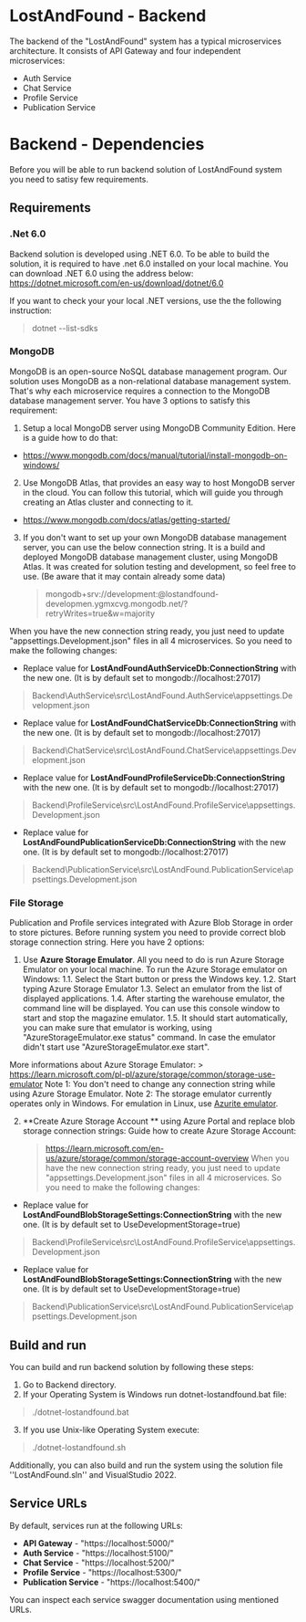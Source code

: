 # LostAndFound - Backend
The backend of the "LostAndFound" system has a typical microservices architecture. It consists of API Gateway and four independent microservices: 
* Auth Service
* Chat Service
* Profile Service
* Publication Service


# Backend - Dependencies
Before you will be able to run backend solution of LostAndFound system you need to satisy few requirements.

## Requirements

### .Net 6.0
Backend solution is developed using .NET 6.0. To be able to build the solution, it is required to have .net 6.0 installed on your local machine. 
You can download .NET 6.0 using the address below:
https://dotnet.microsoft.com/en-us/download/dotnet/6.0

If you want to check your your local .NET versions, use the the following instruction:
> dotnet --list-sdks


### MongoDB
MongoDB is an open-source NoSQL database management program. Our solution uses MongoDB as a non-relational database management system.
That's why each microservice requires a connection to the MongoDB database management server. You have 3 options to satisfy this requirement:

1. Setup a local MongoDB server using MongoDB Community Edition. Here is a guide how to do that:
* https://www.mongodb.com/docs/manual/tutorial/install-mongodb-on-windows/

2. Use MongoDB Atlas, that provides an easy way to host MongoDB server in the cloud. You can follow this tutorial, which will guide you through creating an Atlas cluster and connecting to it.
* https://www.mongodb.com/docs/atlas/getting-started/

3. If you don't want to set up your own MongoDB database management server, you can use the below connection string. It is a build and deployed MongoDB database management cluster, using MongoDB Atlas.
It was created for solution testing and development, so feel free to use. (Be aware that it may contain already some data)
	> mongodb+srv://development:<password>@lostandfound-developmen.ygmxcvg.mongodb.net/?retryWrites=true&w=majority

When you have the new connection string ready, you just need to update "appsettings.Development.json" files in all 4 microservices. So you need to make the following changes:
* Replace value for **LostAndFoundAuthServiceDb:ConnectionString** with the new one. (It is by default set to mongodb://localhost:27017)
> Backend\AuthService\src\LostAndFound.AuthService\appsettings.Development.json
* Replace value for **LostAndFoundChatServiceDb:ConnectionString** with the new one. (It is by default set to mongodb://localhost:27017)
> Backend\ChatService\src\LostAndFound.ChatService\appsettings.Development.json
* Replace value for **LostAndFoundProfileServiceDb:ConnectionString** with the new one. (It is by default set to mongodb://localhost:27017)
> Backend\ProfileService\src\LostAndFound.ProfileService\appsettings.Development.json
* Replace value for **LostAndFoundPublicationServiceDb:ConnectionString** with the new one. (It is by default set to mongodb://localhost:27017)
> Backend\PublicationService\src\LostAndFound.PublicationService\appsettings.Development.json


### File Storage
Publication and Profile services integrated with Azure Blob Storage in order to store pictures. Before running system you need to provide correct blob storage connection string.
Here you have 2 options:

1. Use **Azure Storage Emulator**. All you need to do is run Azure Storage Emulator on your local machine. To run the Azure Storage emulator on Windows:
	1.1. Select the Start button or press the Windows key.
	1.2. Start typing Azure Storage Emulator
	1.3. Select an emulator from the list of displayed applications.
	1.4. After starting the warehouse emulator, the command line will be displayed. You can use this console window to start and stop the magazine emulator.
	1.5. It should start automatically, you can make sure that emulator is working, using "AzureStorageEmulator.exe status" command. In case the emulator didn't start use "AzureStorageEmulator.exe start".

More informations about Azure Storage Emulator:
	> https://learn.microsoft.com/pl-pl/azure/storage/common/storage-use-emulator
Note 1: You don't need to change any connection string while using Azure Storage Emulator.
Note 2: The storage emulator currently operates only in Windows. For emulation in Linux, use [Azurite emulator](https://github.com/azure/azurite).


2. **Create Azure Storage Account ** using Azure Portal and replace blob storage connection strings:
Guide how to create Azure Storage Account:
	> https://learn.microsoft.com/en-us/azure/storage/common/storage-account-overview
When you have the new connection string ready, you just need to update "appsettings.Development.json" files in all 4 microservices. So you need to make the following changes:
* Replace value for **LostAndFoundBlobStorageSettings:ConnectionString** with the new one. (It is by default set to UseDevelopmentStorage=true)
> Backend\ProfileService\src\LostAndFound.ProfileService\appsettings.Development.json
* Replace value for **LostAndFoundBlobStorageSettings:ConnectionString** with the new one. (It is by default set to UseDevelopmentStorage=true)
> Backend\PublicationService\src\LostAndFound.PublicationService\appsettings.Development.json	


## Build and run
You can build and run backend solution by following these steps:
1. Go to Backend directory.
2. If your Operating System is Windows run dotnet-lostandfound.bat file:
> ./dotnet-lostandfound.bat
3. If you use Unix-like Operating System execute:
> ./dotnet-lostandfound.sh

Additionally, you can also build and run the system using the solution file ''LostAndFound.sln'' and VisualStudio 2022.

## Service URLs
By default, services run at the following URLs:
* **API Gateway** - "https://localhost:5000/"
* **Auth Service** - "https://localhost:5100/"
* **Chat Service** - "https://localhost:5200/"
* **Profile Service** - "https://localhost:5300/"
* **Publication Service** - "https://localhost:5400/"

You can inspect each service swagger documentation using mentioned URLs.

